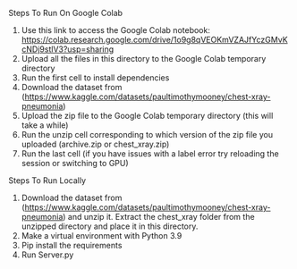 Steps To Run On Google Colab
1. Use this link to access the Google Colab notebook: https://colab.research.google.com/drive/1o9g8qVEOKmVZAJfYczGMvKcNDj9stlV3?usp=sharing
2. Upload all the files in this directory to the Google Colab temporary directory
3. Run the first cell to install dependencies
3. Download the dataset from (https://www.kaggle.com/datasets/paultimothymooney/chest-xray-pneumonia)
3. Upload the zip file to the Google Colab temporary directory (this will take a while)
4. Run the unzip cell corresponding to which version of the zip file you uploaded (archive.zip or chest_xray.zip)
5. Run the last cell (if you have issues with a label error try reloading the session or switching to GPU)

Steps To Run Locally
1. Download the dataset from (https://www.kaggle.com/datasets/paultimothymooney/chest-xray-pneumonia) and unzip it. Extract the chest_xray folder from the unzipped directory and place it in this directory.
2. Make a virtual environment with Python 3.9
3. Pip install the requirements
4. Run Server.py
